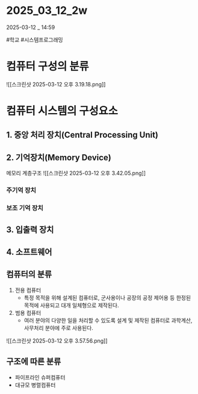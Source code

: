 

# 2025_03_12_2w

2025-03-12 _ 14:59

#학교 #시스템프로그래밍

# 컴퓨터 구성의 분류

![[스크린샷 2025-03-12 오후 3.19.18.png]]




# 컴퓨터 시스템의 구성요소

## 1. 중앙 처리 장치(Central Processing Unit)

## 2. 기억장치(Memory Device)
메모리 계층구조
![[스크린샷 2025-03-12 오후 3.42.05.png]]

### 주기억 장치
### 보조 기억 장치

## 3. 입출력 장치
## 4. 소프트웨어



## 컴퓨터의 분류
1. 전용 컴퓨터
	- 특정 목적을 위해 설계된 컴퓨터로, 군사용이나 공장의 공정 제어용 등 한정된 목적에 사용되고 대개 일체형으로 제작된다.
2. 범용 컴퓨터
	- 여러 분야의 다양한 일을 처리할 수 있도록 설계 및 제작된 컴퓨터로 과학계산, 사무처리 분야에 주로 사용된다.

![[스크린샷 2025-03-12 오후 3.57.56.png]]



## 구조에 따른 분류

- 파이프라인 슈퍼컴퓨터
- 대규모 병렬컴퓨터


